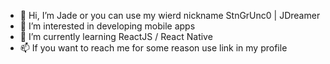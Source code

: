 - 👋 Hi, I’m Jade or you can use my wierd nickname StnGrUnc0 | JDreamer
- 👀 I’m interested in developing mobile apps
- 🌱 I’m currently learning ReactJS / React Native
- 📫 If you want to reach me for some reason use link in my profile
